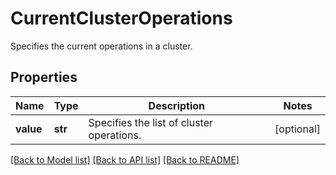 # CurrentClusterOperations

Specifies the current operations in a cluster.

## Properties
Name | Type | Description | Notes
------------ | ------------- | ------------- | -------------
**value** | **str** | Specifies the list of cluster operations. | [optional] 

[[Back to Model list]](../README.md#documentation-for-models) [[Back to API list]](../README.md#documentation-for-api-endpoints) [[Back to README]](../README.md)



